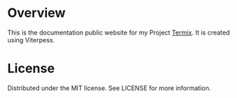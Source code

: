 # Overview
This is the documentation public website for my Project [Termix](https://github.com/LukeGus/Termix). It is created using Viterpess.

# License
Distributed under the MIT license. See LICENSE for more information.